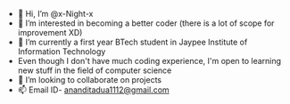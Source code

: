 - 👋 Hi, I’m @x-Night-x
- 👀 I’m interested in becoming a better coder (there is a lot of scope for improvement XD)
- 🌱 I’m currently a first year BTech student in Jaypee Institute of Information Technology
- Even though I don't have much coding experience, I'm open to learning new stuff in the field of computer science
- 💞️ I’m looking to collaborate on projects
- 📫 Email ID- ananditadua1112@gmail.com

<!---
x-Night-x/x-Night-x is a ✨ special ✨ repository because its `README.md` (this file) appears on your GitHub profile.
You can click the Preview link to take a look at your changes.
--->
